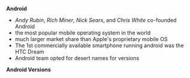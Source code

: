 **Android**
- *Andy Rubin*, *Rich Miner*, *Nick Sears*, and *Chris White* co-founded Android
- the most popular mobile operating system in the world
- much larger market share than Apple's proprietary mobile OS
- The 1st commercially available smartphone running android was the HTC Dream
- Android team opted for desert names for versions

**Android Versions**
